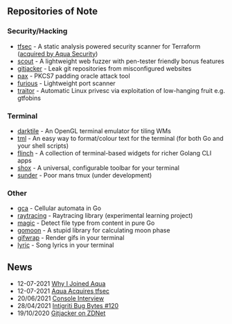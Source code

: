 

## Repositories of Note

### Security/Hacking

- [tfsec](https://github.com/tfsec/tfsec) - A static analysis powered security scanner for Terraform ([acquired by Aqua Security](https://www.aquasec.com/news/aqua-security-acquires-tfsec/))
- [scout](https://github.com/liamg/scout) - A lightweight web fuzzer with pen-tester friendly bonus features
- [gitjacker](https://github.com/liamg/gitjacker) - Leak git repositories from misconfigured websites
- [pax](https://github.com/liamg/pax) - PKCS7 padding oracle attack tool
- [furious](https://github.com/liamg/furious) - Lightweight port scanner
- [traitor](https://github.com/liamg/traitor) - Automatic Linux privesc via exploitation of low-hanging fruit e.g. gtfobins

### Terminal

- [darktile](https://github.com/liamg/darktile) - An OpenGL terminal emulator for tiling WMs
- [tml](https://github.com/liamg/tml) - An easy way to format/colour text for the terminal (for both Go and your shell scripts)
- [flinch](https://github.com/liamg/flinch) - A collection of terminal-based widgets for richer Golang CLI apps
- [shox](https://github.com/liamg/shox) - A universal, configurable toolbar for your terminal
- [sunder](https://github.com/liamg/sunder) - Poor mans tmux (under development)

### Other

- [gca](https://github.com/liamg/gca) - Cellular automata in Go
- [raytracing](https://github.com/liamg/raytracing) - Raytracing library (experimental learning project)
- [magic](https://github.com/liamg/magic) - Detect file type from content in pure Go
- [gomoon](https://github.com/liamg/gomoon) - A stupid library for calculating moon phase
- [gifwrap](https://github.com/liamg/gifwrap) - Render gifs in your terminal
- [lyric](https://github.com/liamg/lyric) - Song lyrics in your terminal

## News

- 12-07-2021 [Why I Joined Aqua](https://blog.aquasec.com/tfsec-acquisition-by-aqua)
- 12-07-2021 [Aqua Acquires tfsec](https://www.aquasec.com/news/aqua-security-acquires-tfsec/)
- 20/06/2021 [Console Interview](https://console.substack.com/p/console-58)
- 28/04/2021 [Intigriti Bug Bytes #120](https://blog.intigriti.com/2021/04/28/bug-bytes-120-macos-pwned-homebrew-rce-the-worlds-shortest-backdoor/)
- 19/10/2020 [Gitjacker on ZDNet](https://www.zdnet.com/article/new-gitjacker-tool-lets-you-find-git-folders-exposed-online/)

